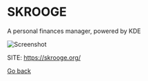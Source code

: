 # SKROOGE
 
 A personal finances manager, powered by KDE
 
 ![Screenshot](https://cdn.kde.org/screenshots/skrooge/skrooge-dashboard.png)
 
 SITE: https://skrooge.org/

 [Go back](https://portable-linux-apps.github.io/apps.html)
